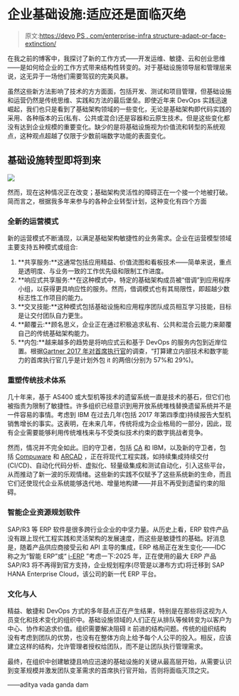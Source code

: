 # 企业基础设施:适应还是面临灭绝

> 原文:[https://devo PS . com/enterprise-infra structure-adapt-or-face-extinction/](https://devops.com/enterprise-infrastructure-adapt-or-face-extinction/)

在我之前的博客中，我探讨了新的工作方式——开发运维、敏捷、云和创业思维——是如何给企业的工作方式带来结构性转变的。对于基础设施领导层和管理层来说，这无异于一场他们需要驾驭的完美风暴。

虽然这些新方法影响了技术的方方面面，包括开发、测试和项目管理，但基础设施和运营仍然是传统思维、实践和方法的最后堡垒。即使近年来 DevOps 实践迅速崛起，我们也只是看到了基础架构领域的一些变化，无论是基础架构即代码实践的采用、各种版本的云(私有、公共或混合)还是容器和云原生技术。但是这些变化都没有达到企业规模的重要变化。缺少的是将基础设施视为价值流和转型的系统观点，这种观点超越了仅限于少数前端数字功能的表面变化。

## 基础设施转型即将到来

![](../Images/30cfacdc125872e7f23c9a8f77c22f9d.png)

然而，现在这种情况正在改变；基础架构灵活性的障碍正在一个接一个地被打破。简而言之，根据我多年来参与的各种企业转型计划，这种变化有四个方面

### **全新的运营模式**

新的运营模式不断涌现，以满足基础架构敏捷性的业务需求。企业在运营模型领域主要支持五种模式或组合:

1.  **共享服务:**这通常包括应用精益、价值流图和看板技术——简单来说，重点是透明度、与业务一致的工作优先级和限制工作进度。
2.  **响应式共享服务:**在这种模式中，特定的基础架构成员被“借调”到应用程序小组，以获得更具响应性的服务。然而，借调模式也有其局限性，即超越少数标志性工作项目的能力。
3.  **交叉技能:**这种模式包括基础设施和应用程序团队成员相互学习技能，目标是让交付团队自力更生。
4.  **颠覆云:**顾名思义，企业正在通过积极追求私有、公共和混合云能力来颠覆自己的传统基础架构能力。
5.  **内包:**越来越多的趋势是将响应式云和基于 DevOps 的服务内包到近岸位置。根据[Gartner 2017 年对首席执行官](https://www.gartner.com/newsroom/id/3689017)的调查，“打算建立内部技术和数字能力的首席执行官几乎是计划外包 it 的两倍(分别为 57%和 29%)。

### **重塑传统技术体系**

几十年来，基于 AS400 或大型机等技术的遗留系统一直是技术的基石，但它们也被指责为限制了敏捷性。许多组织已经意识到用开放系统堆栈替换遗留系统并不是一件容易的事情。考虑到 IBM 在过去几年(包括 2017 年第四季度)持续报告大型机销售增长的事实。这表明，在未来几年，传统将成为企业格局的一部分，因此，现有企业需要能够利用传统堆栈来与不受类似技术约束的数字挑战者竞争。

然而，情况并不完全如此。旧的守卫者，包括 [CA](https://www.ca.com/us.html) 和 IBM，以及新的守卫者，包括 [Compuware](https://compuware.com/) 和 [ARCAD](https://arcadsoftware.com/) ，正在将现代工程实践，如持续集成持续交付(CI/CD)、自动化代码分析、虚拟化、轻量级集成和测试自动化，引入这些平台，从而推动了新一波的乐观情绪。这些新的实践不仅赋予了这些系统新的生命，而且它们还使现代企业系统能够迭代地、增量地构建——并且不再受到遗留约束的阻碍。

### **智能企业资源规划软件**

SAP/R3 等 ERP 软件是很多跨行业企业的中坚力量。从历史上看，ERP 软件产品没有跟上现代工程实践和灵活架构的发展速度，而这些是敏捷性的基础。好消息是，随着产品供应商接受云和 API 主导的集成，ERP 格局正在发生变化——IDC 称之为“智能 ERP”或“ [i-ERP](https://idc-community.com/groups/it_agenda/bigdataanalytics/the_rise_of_intelligent_erp_i_erp) ”考虑一下:2025 年，正在使用的最大 ERP 产品 SAP/R3 将不再得到官方支持，企业规划程序(尽管是以瀑布方式)将迁移到 SAP HANA Enterprise Cloud，该公司的新一代 ERP 平台。

### **文化与人**

精益、敏捷和 DevOps 方式的多年鼓点正在产生结果，特别是在那些将这视为人员变化和技术变化的组织中。基础设施领域的人们正在从排队等候转变为以客户为中心、协作和追求价值。组织需要解决阻碍 it 前进的结构问题。传统的组织结构没有考虑到团队的优势，也没有在整体方向上给予每个人公平的投入。相反，应该建立这样的结构，允许管理者授权给团队，而不是让团队执行管理需求。

最终，在组织中创建敏捷且响应迅速的基础设施的关键从最高层开始，从需要认识到变革规模并激发团队变革需求的首席执行官开始，否则将面临灭顶之灾。

——aditya vada ganda dam